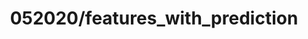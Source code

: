 ---  
schema: schema::052020/features_with_prediction  
title: 052020/features_with_prediction  
organization: Sample Department  
notes: Used in 1 lineage(s)  
resources:  
  - name: 052020/features_with_prediction 
    url: file:/Users/kensu/Customers/Kensu/LoanApproval/PROD/masterdata/prod/052020/features_with_prediction 
    format : Parquet  
license: None  
category:
  - Education  
maintainer: User  
maintainer_email: UserMail  
---
